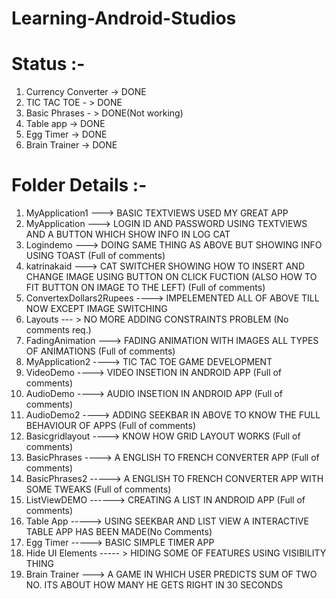 # Learning-Android-Studios

# Status :-
1. Currency Converter -> DONE
2. TIC TAC TOE - > DONE
3. Basic Phrases - > DONE(Not working)
4. Table app -> DONE
5. Egg Timer -> DONE
6. Brain Trainer -> DONE

# Folder Details :-
1. MyApplication1 ---> BASIC TEXTVIEWS USED MY GREAT APP
2. MyApplication  ---> LOGIN ID AND PASSWORD USING TEXTVIEWS AND A BUTTON WHICH SHOW INFO IN LOG CAT
3. Logindemo      ---> DOING SAME THING AS ABOVE BUT SHOWING INFO USING TOAST  (Full of comments)
4. katrinakaid    ---> CAT SWITCHER SHOWING HOW TO INSERT AND CHANGE IMAGE USING BUTTON ON CLICK FUCTION (ALSO HOW TO FIT BUTTON ON IMAGE TO THE LEFT)  (Full of comments)
5. ConvertexDollars2Rupees  ----> IMPELEMENTED ALL OF ABOVE TILL NOW EXCEPT IMAGE SWITCHING
6. Layouts --- > NO MORE ADDING CONSTRAINTS PROBLEM (No comments req.)
7. FadingAnimation ---> FADING ANIMATION WITH IMAGES ALL TYPES OF ANIMATIONS (Full of comments)
8. MyApplication2 ----> TIC TAC TOE GAME DEVELOPMENT
9. VideoDemo ----> VIDEO INSETION IN ANDROID APP (Full of comments)
10. AudioDemo ----> AUDIO INSETION IN ANDROID APP (Full of comments)
11. AudioDemo2 ----> ADDING SEEKBAR IN ABOVE TO KNOW THE FULL BEHAVIOUR OF APPS (Full of comments)
12. Basicgridlayout ----> KNOW HOW GRID LAYOUT WORKS (Full of comments)
13. BasicPhrases ----> A ENGLISH TO FRENCH CONVERTER APP  (Full of comments)
14. BasicPhrases2 -----> A ENGLISH TO FRENCH CONVERTER APP WITH SOME TWEAKS  (Full of comments)
15. ListViewDEMO  ------> CREATING A LIST IN ANDROID APP  (Full of comments)
16. Table App -----> USING SEEKBAR AND LIST VIEW A INTERACTIVE TABLE APP HAS BEEN MADE(No Comments)
17. Egg Timer -----> BASIC SIMPLE TIMER APP
18. Hide UI Elements ----- > HIDING SOME OF FEATURES USING VISIBILITY THING
19. Brain Trainer ---> A GAME IN WHICH USER PREDICTS SUM OF TWO NO. ITS ABOUT HOW MANY HE GETS RIGHT IN 30 SECONDS
